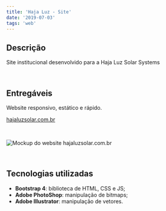 ```yaml
---
title: 'Haja Luz - Site'
date: '2019-07-03'
tags: 'web'
---
```

## Descrição

Site institucional desenvolvido para a Haja Luz Solar Systems

<br/>

## Entregáveis
Website responsivo, estático e rápido.

[hajaluzsolar.com.br](http://www.hajaluzsolar.com.br)

<br/>

<img class="img-thumbnail rounded mx-auto d-block" src="/images/jobs_images/haja-luz-site_1.jpg" alt="Mockup do website hajaluzsolar.com.br"></img>

<br/>

## Tecnologias utilizadas
- **Bootstrap 4**: biblioteca de HTML, CSS e JS;
- **Adobe PhotoShop**: manipulação de bitmaps;
- **Adobe Illustrator**: manipulação de vetores.